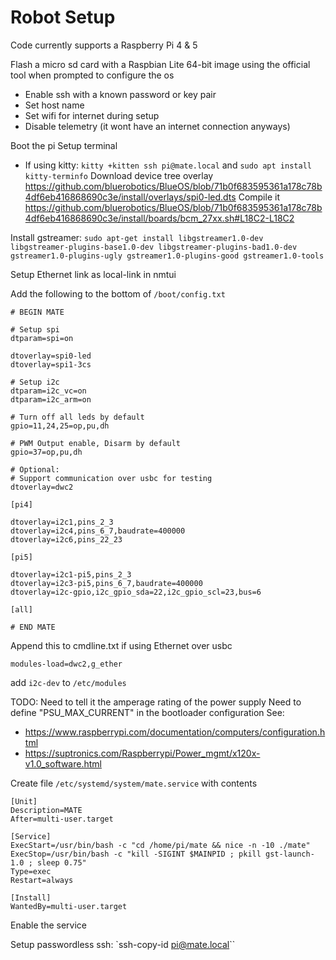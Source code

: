 # Robot Setup

Code currently supports a Raspberry Pi 4 & 5

Flash a micro sd card with a Raspbian Lite 64-bit image using the official tool
when prompted to configure the os
- Enable ssh with a known password or key pair
- Set host name
- Set wifi for internet during setup 
- Disable telemetry (it wont have an internet connection anyways)

Boot the pi
Setup terminal
- If using kitty: `kitty +kitten ssh pi@mate.local` and `sudo apt install kitty-terminfo`
Download device tree overlay https://github.com/bluerobotics/BlueOS/blob/71b0f683595361a178c78b4df6eb416868690c3e/install/overlays/spi0-led.dts
Compile it https://github.com/bluerobotics/BlueOS/blob/71b0f683595361a178c78b4df6eb416868690c3e/install/boards/bcm_27xx.sh#L18C2-L18C2

Install gstreamer: `sudo apt-get install libgstreamer1.0-dev libgstreamer-plugins-base1.0-dev libgstreamer-plugins-bad1.0-dev gstreamer1.0-plugins-ugly gstreamer1.0-plugins-good gstreamer1.0-tools`

Setup Ethernet link as local-link in nmtui

Add the following to the bottom of `/boot/config.txt`
```
# BEGIN MATE

# Setup spi
dtparam=spi=on

dtoverlay=spi0-led
dtoverlay=spi1-3cs

# Setup i2c
dtparam=i2c_vc=on
dtparam=i2c_arm=on

# Turn off all leds by default
gpio=11,24,25=op,pu,dh

# PWM Output enable, Disarm by default
gpio=37=op,pu,dh

# Optional:
# Support communication over usbc for testing
dtoverlay=dwc2

[pi4]

dtoverlay=i2c1,pins_2_3
dtoverlay=i2c4,pins_6_7,baudrate=400000
dtoverlay=i2c6,pins_22_23

[pi5]

dtoverlay=i2c1-pi5,pins_2_3
dtoverlay=i2c3-pi5,pins_6_7,baudrate=400000
dtoverlay=i2c-gpio,i2c_gpio_sda=22,i2c_gpio_scl=23,bus=6

[all]

# END MATE
```

Append this to cmdline.txt if using Ethernet over usbc
```
modules-load=dwc2,g_ether
```

add `i2c-dev` to `/etc/modules`

TODO: Need to tell it the amperage rating of the power supply
Need to define "PSU_MAX_CURRENT" in the bootloader configuration
See:
- https://www.raspberrypi.com/documentation/computers/configuration.html
- https://suptronics.com/Raspberrypi/Power_mgmt/x120x-v1.0_software.html

Create file `/etc/systemd/system/mate.service` with contents
```
[Unit]
Description=MATE
After=multi-user.target

[Service]
ExecStart=/usr/bin/bash -c "cd /home/pi/mate && nice -n -10 ./mate"
ExecStop=/usr/bin/bash -c "kill -SIGINT $MAINPID ; pkill gst-launch-1.0 ; sleep 0.75"
Type=exec
Restart=always

[Install]
WantedBy=multi-user.target
```
Enable the service

Setup passwordless ssh: `ssh-copy-id pi@mate.local``

